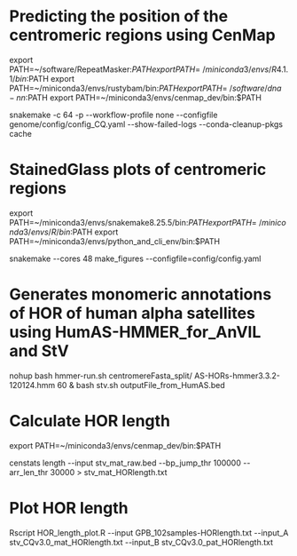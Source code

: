 
# Predicting the position of the centromeric regions using CenMap

export PATH=~/software/RepeatMasker:$PATH
export PATH=~/miniconda3/envs/R4.1.1/bin:$PATH
export PATH=~/miniconda3/envs/rustybam/bin:$PATH
export PATH=~/software/dna-nn:$PATH
export PATH=~/miniconda3/envs/cenmap_dev/bin:$PATH

snakemake -c 64 -p --workflow-profile none --configfile genome/config/config_CQ.yaml --show-failed-logs --conda-cleanup-pkgs cache

# StainedGlass plots of centromeric regions

export PATH=~/miniconda3/envs/snakemake8.25.5/bin:$PATH
export PATH=~/miniconda3/envs/R/bin:$PATH
export PATH=~/miniconda3/envs/python_and_cli_env/bin:$PATH

snakemake --cores 48 make_figures --configfile=config/config.yaml

# Generates monomeric annotations of HOR of human alpha satellites using HumAS-HMMER_for_AnVIL and StV

nohup bash hmmer-run.sh centromereFasta_split/ AS-HORs-hmmer3.3.2-120124.hmm 60 &
bash stv.sh outputFile_from_HumAS.bed

# Calculate HOR length

export PATH=~/miniconda3/envs/cenmap_dev/bin:$PATH

censtats length --input stv_mat_raw.bed --bp_jump_thr 100000 --arr_len_thr 30000 > stv_mat_HORlength.txt

# Plot HOR length

Rscript HOR_length_plot.R --input GPB_102samples-HORlength.txt --input_A stv_CQv3.0_mat_HORlength.txt --input_B stv_CQv3.0_pat_HORlength.txt

